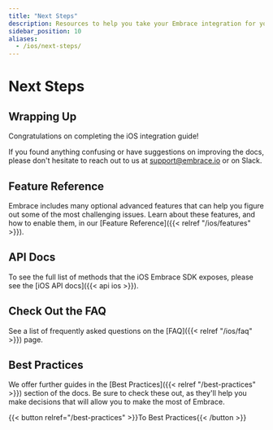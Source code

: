 ```yaml
---
title: "Next Steps"
description: Resources to help you take your Embrace integration for your iOS application to the next level
sidebar_position: 10
aliases:
  - /ios/next-steps/
---
```


# Next Steps

## Wrapping Up

Congratulations on completing the iOS integration guide!

If you found anything confusing or have suggestions on improving the docs,
please don't hesitate to reach out to us at <support@embrace.io> or on Slack.

## Feature Reference

Embrace includes many optional advanced features that can help you figure out some of 
the most challenging issues. Learn about these features, and how to enable them, in
our [Feature Reference]({{< relref "/ios/features" >}}).

## API Docs

To see the full list of methods that the iOS Embrace SDK exposes, please see
the [iOS API docs]({{< api ios >}}).

## Check Out the FAQ

See a list of frequently asked questions on the [FAQ]({{< relref "/ios/faq" >}}) page. 

## Best Practices

We offer further guides in the [Best Practices]({{< relref "/best-practices" >}}) section of the docs.
Be sure to check these out, as they'll help you make decisions that will allow you to make the most of Embrace.

{{< button relref="/best-practices" >}}To Best Practices{{< /button >}}
